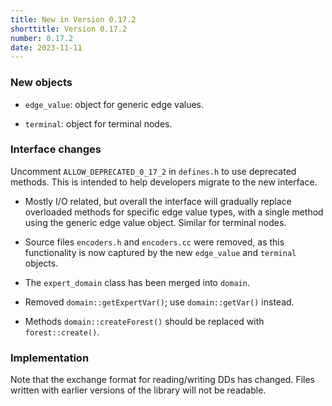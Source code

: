 ```yaml
---
title: New in Version 0.17.2
shorttitle: Version 0.17.2
number: 0.17.2
date: 2023-11-11
---
```


### New objects

* ```edge_value```: object for generic edge values.

* ```terminal```: object for terminal nodes.

### Interface changes

Uncomment ```ALLOW_DEPRECATED_0_17_2``` in ```defines.h```
to use deprecated methods.
This is intended to help developers migrate to the new interface.

*   Mostly I/O related, but overall the interface will gradually replace
    overloaded methods for specific edge value types, with a single method
    using the generic edge value object.
    Similar for terminal nodes.

*   Source files ```encoders.h``` and ```encoders.cc``` were removed,
    as this functionality is now captured by the new ```edge_value```
    and ```terminal``` objects.

*   The ```expert_domain``` class has been merged into ```domain```.

*   Removed ```domain::getExpertVar()```; use ```domain::getVar()``` instead.

*   Methods ```domain::createForest()``` should be replaced with
    ```forest::create()```.

### Implementation

Note that the exchange format for reading/writing DDs has changed.
Files written with earlier versions of the library will not be readable.

